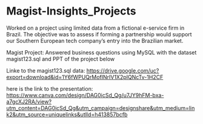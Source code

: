 # Magist-Insights_Projects

Worked on a project using limited data from a fictional e-service firm in Brazil. The objective was to assess if forming a partnership would support our Southern European tech company’s entry into the Brazilian market.





Magist Project: Answered business questions using MySQL with the dataset magist123.sql and PPT of the project below

Linke to the magist123.sql data: https://drive.google.com/uc?export=download&id=1Y6fWPUQrMofINrIV1X2pIQNcTv-1H2CF


here is the link to the presentation: https://www.canva.com/design/DAG0icSd_Qg/u7JY9hFM-bxa-a7gcXJ2RA/view?utm_content=DAG0icSd_Qg&utm_campaign=designshare&utm_medium=link2&utm_source=uniquelinks&utlId=h413857bcfb
